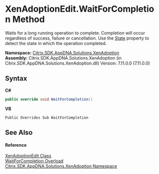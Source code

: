 # XenAdoptionEdit.WaitForCompletion Method 
 

Waits for a long running operation to complete. Completion will occur regardless of success, failure or cancellation. Use the <a href="9ca7fd43-fa3f-1920-bf40-014f8ad30ee2">State</a> property to detect the state in which the operation completed.

**Namespace:**&nbsp;<a href="2a3ca15a-daca-4e24-783c-63ca2cba5f92">Citrix.SDK.AppDNA.Solutions.XenAdoption</a><br />**Assembly:**&nbsp;Citrix.SDK.AppDNA.Solutions.XenAdoption (in Citrix.SDK.AppDNA.Solutions.XenAdoption.dll) Version: 7.11.0.0 (7.11.0.0)

## Syntax

**C#**
```csharp
public override void WaitForCompletion()
```

**VB**
```vbnet
Public Overrides Sub WaitForCompletion
```


## See Also


#### Reference
<a href="4d5b8969-28e9-47fa-b836-f66106ef4705">XenAdoptionEdit Class</a><br /><a href="b502206d-5654-14f8-3e2d-f787c2f30b2b">WaitForCompletion Overload</a><br /><a href="2a3ca15a-daca-4e24-783c-63ca2cba5f92">Citrix.SDK.AppDNA.Solutions.XenAdoption Namespace</a><br />